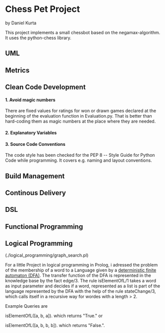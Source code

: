 # Chess Pet Project
by Daniel Kurta

This project implements a small chessbot based on
the negamax-algorithm. It uses the python-chess library.

## UML

## Metrics

## Clean Code Development
#### 1. Avoid magic numbers
There are fixed values for ratings for won or drawn games declared at the
beginning of the evaluation function in Evaluation.py. That is better than
hard-coding them as magic numbers at the place where they are needed.
#### 2. Explanatory Variables
#### 3. Source Code Conventions
The code style has been checked for the PEP 8 -- Style Guide for Python
 Code while programming. It covers e.g. naming and layout conventions.

## Build Management

## Continous Delivery

## DSL

## Functional Programming

## Logical Programming
(./logical_programming/graph_search.pl)

For a little Project in logical programming in Prolog, i adressed
the problem of the membership of a word to a Language given by a
[deterministic finite automaton (DFA)](https://en.wikipedia.org/wiki/Deterministic_finite_automaton). The transfer function of the
DFA is represented in the knowledge base by the fact edge/3.
The rule isElementOfL/1 takes a word as input parameter and decides
 if a word, represented as a list is part of the language represented
 by the DFA with the help of the rule stateChange/3, which calls
 itself in a recursive way for wordes with a length > 2.

 Example Queries are

 isElementOfL([a, b, a]). which returns "True." or

isElementOfL([a, b, b, b]). which returns "False.".